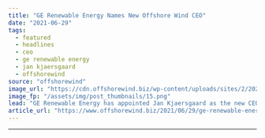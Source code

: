 ```yaml
---
title: "GE Renewable Energy Names New Offshore Wind CEO"
date: "2021-06-29"
tags: 
  - featured
  - headlines
  - ceo
  - ge renewable energy
  - jan kjaersgaard
  - offshorewind
source: "offshorewind"
image_url: "https://cdn.offshorewind.biz/wp-content/uploads/sites/2/2021/06/29084503/Screenshot-2021-06-29-083521.png"
image_fp: "/assets/img/post_thumbnails/15.png"
lead: "GE Renewable Energy has appointed Jan Kjaersgaard as the new CEO of its Offshore"
article_url: "https://www.offshorewind.biz/2021/06/29/ge-renewable-energy-names-new-offshore-wind-ceo/"
---
```


---
